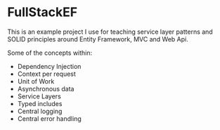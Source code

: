 # FullStackEF

This is an example project I use for teaching service layer patterns and SOLID principles around Entity Framework, MVC and Web Api.

Some of the concepts within:

- Dependency Injection
- Context per request
- Unit of Work
- Asynchronous data
- Service Layers
- Typed includes
- Central logging
- Central error handling
